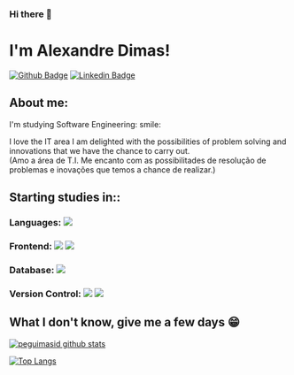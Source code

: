 ### Hi there 👋
# I'm Alexandre Dimas!

[![Github Badge](https://img.shields.io/badge/-Github-000?style=flat-square&logo=Github&logoColor=white&link=https://github.com/AlexDimas238)](https://github.com/AlexDimas238)
[![Linkedin Badge](https://img.shields.io/badge/-LinkedIn-blue?style=flat-square&logo=Linkedin&logoColor=white&link=https://www.linkedin.com/in/alexandredimas/)](https://www.linkedin.com/in/alexandredimas/)

## About me:

I'm studying Software Engineering: smile:

I love the IT area I am delighted with the possibilities of problem solving and innovations that we have the chance to carry out. <br/>
(Amo a área de T.I. Me encanto com as possibilitades de resolução de problemas e inovações que temos a chance de realizar.)

## Starting studies in::

### Languages: <img src="https://img.shields.io/badge/javascript%20-%23323330.svg?&style=for-the-badge&logo=javascript&logoColor=%23F7DF1E"/>

### Frontend: <img src="https://img.shields.io/badge/html5%20-%23E34F26.svg?&style=for-the-badge&logo=html5&logoColor=white"/> <img src="https://img.shields.io/badge/css3%20-%231572B6.svg?&style=for-the-badge&logo=css3&logoColor=white"/>

### Database: <img src ="https://img.shields.io/badge/sqlite-%2307405e.svg?&style=for-the-badge&logo=sqlite&logoColor=white"/>

### Version Control: <img src="https://img.shields.io/badge/git%20-F05032.svg?&style=for-the-badge&logo=git&logoColor=white"/> <img src="https://img.shields.io/badge/github%20-%23121011.svg?&style=for-the-badge&logo=github&logoColor=white"/>

## What I don't know, give me a few days 😁

[![peguimasid github stats](https://github-readme-stats.vercel.app/api?username=AlexDimas238&show_icons=true&title_color=fff&icon_color=37aaff&text_color=f8f8f2&bg_color=171c24&count_private=true)](https://github.com/AlexDimas238)

[![Top Langs](https://github-readme-stats.vercel.app/api/top-langs/?username=AlexDimas238&layout=compact&title_color=fff&text_color=f8f8f2&hide=java&bg_color=171c24)](https://github.com/AlexDimas238)
